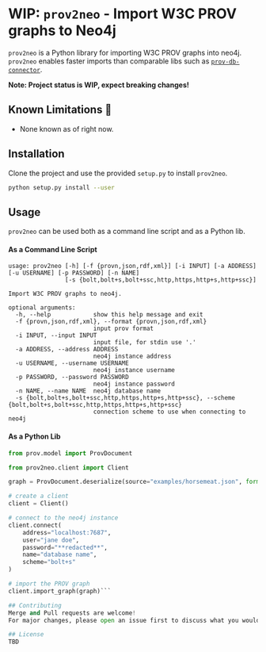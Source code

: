 # WIP: `prov2neo` - Import W3C PROV graphs to Neo4j

`prov2neo` is a Python library for importing W3C PROV graphs into neo4j.  
`prov2neo` enables faster imports than comparable libs such as [`prov-db-connector`](https://github.com/DLR-SC/prov-db-connector).

**Note: Project status is WIP, expect breaking changes!**

## Known Limitations :traffic_light:
- None known as of right now.

## Installation

Clone the project and use the provided `setup.py` to install `prov2neo`.

```bash
python setup.py install --user
```

## Usage

`prov2neo` can be used both as a command line script and as a Python lib.

#### As a Command Line Script
```
usage: prov2neo [-h] [-f {provn,json,rdf,xml}] [-i INPUT] [-a ADDRESS] [-u USERNAME] [-p PASSWORD] [-n NAME]
                [-s {bolt,bolt+s,bolt+ssc,http,https,http+s,http+ssc}]

Import W3C PROV graphs to neo4j.

optional arguments:
  -h, --help            show this help message and exit
  -f {provn,json,rdf,xml}, --format {provn,json,rdf,xml}
                        input prov format
  -i INPUT, --input INPUT
                        input file, for stdin use '.'
  -a ADDRESS, --address ADDRESS
                        neo4j instance address
  -u USERNAME, --username USERNAME
                        neo4j instance username
  -p PASSWORD, --password PASSWORD
                        neo4j instance password
  -n NAME, --name NAME  neo4j database name
  -s {bolt,bolt+s,bolt+ssc,http,https,http+s,http+ssc}, --scheme {bolt,bolt+s,bolt+ssc,http,https,http+s,http+ssc}
                        connection scheme to use when connecting to neo4j
```

#### As a Python Lib
```python
from prov.model import ProvDocument

from prov2neo.client import Client

graph = ProvDocument.deserialize(source="examples/horsemeat.json", format="json")

# create a client
client = Client()

# connect to the neo4j instance
client.connect(
    address="localhost:7687",
    user="jane doe",
    password="**redacted**",
    name="database name",
    scheme="bolt+s"
)

# import the PROV graph
client.import_graph(graph)```

## Contributing
Merge and Pull requests are welcome!  
For major changes, please open an issue first to discuss what you would like to change.

## License
TBD
